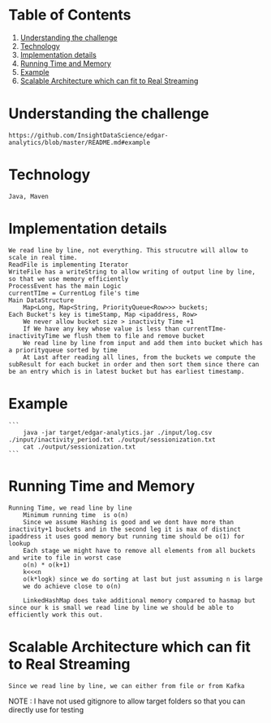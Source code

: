 # Table of Contents
1. [Understanding the challenge](README.md#challenge)
2. [Technology](README.md#technology)
3. [Implementation details](README.md#logic)
4. [Running Time and Memory](README.md#big0)
5. [Example](README.md#example)
6. [Scalable Architecture which can fit to Real Streaming ](README.md#scalable)

# Understanding the challenge
	https://github.com/InsightDataScience/edgar-analytics/blob/master/README.md#example
# Technology
	Java, Maven
# Implementation details
	We read line by line, not everything. This strucutre will allow to scale in real time.
	ReadFile is implementing Iterator
	WriteFile has a writeString to allow writing of output line by line, so that we use memory efficiently
	ProcessEvent has the main Logic
	currentTIme = CurrentLog file's time
	Main DataStructure 
		Map<Long, Map<String, PriorityQueue<Row>>> buckets;
	Each Bucket's key is timeStamp, Map <ipaddress, Row>
		We never allow bucket size > inactivity Time +1 
		If We have any key whose value is less than currentTIme-inactivityTime we flush them to file and remove bucket 
		We read line by line from input and add them into bucket which has a priorityqueue sorted by time
		At Last after reading all lines, from the buckets we compute the subResult for each bucket in order and then sort them since there can be an entry which is in latest bucket but has earliest timestamp.
		
# Example
	```
		java -jar target/edgar-analytics.jar ./input/log.csv ./input/inactivity_period.txt ./output/sessionization.txt
		cat ./output/sessionization.txt
	```
		
#	Running Time and Memory
	Running Time, we read line by line
		Minimum running time  is o(n)
		Since we assume Hashing is good and we dont have more than inactivity+1 buckets and in the second leg it is max of distinct ipaddress it uses good memory but running time should be o(1) for lookup
		Each stage we might have to remove all elements from all buckets and write to file in worst case
		o(n) * o(k+1) 
		k<<<n
		o(k*logk) since we do sorting at last but just assuming n is large
		we do achieve close to o(n)
		
		LinkedHashMap does take additional memory compared to hasmap but since our k is small we read line by line we should be able to efficiently work this out.
		

# Scalable Architecture which can fit to Real Streaming
	Since we read line by line, we can either from file or from Kafka

NOTE : I have not used gitignore to allow target folders so that you can directly use for testing

		
		


